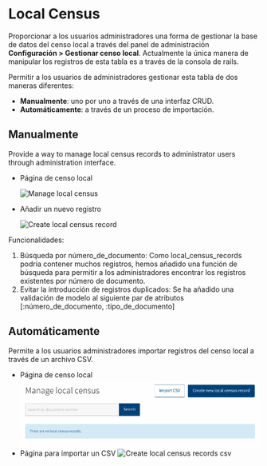 # Local Census

Proporcionar a los usuarios administradores una forma de gestionar la base de datos del censo local a través del panel de administración **Configuración &gt; Gestionar censo local**. Actualmente la única manera de manipular los registros de esta tabla es a través de la consola de rails.

Permitir a los usuarios de administradores gestionar esta tabla de dos maneras diferentes:

* **Manualmente**: uno por uno a través de una interfaz CRUD.
* **Automáticamente**: a través de un proceso de importación.

## Manualmente

Provide a way to manage local census records to administrator users through administration interface.

* Página de censo local

  ![Manage local census](../../.gitbook/assets/manage-local-census-es.png)

* Añadir un nuevo registro

  ![Create local census record](../../.gitbook/assets/add-local-census-record-es.png)

Funcionalidades:

1. Búsqueda por número\_de\_documento: Como local\_census\_records podría contener muchos registros, hemos añadido una función de búsqueda para permitir a los administradores encontrar los registros existentes por número de documento.
2. Evitar la introducción de registros duplicados: Se ha añadido una validación de modelo al siguiente par de atributos \[:número\_de\_documento, :tipo\_de\_documento\]

## Automáticamente

Permite a los usuarios administradores importar registros del censo local a través de un archivo CSV.

* Página de censo local ![Manage local census csv](../../.gitbook/assets/manage-local-census-csv-en%20%281%29.png)
* Página para importar un CSV ![Create local census records csv](../../.gitbook/assets/add-local-census-records-csv-en.png)

